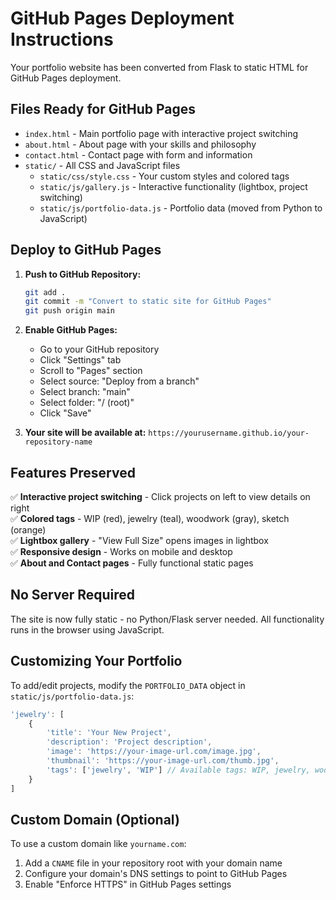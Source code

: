 # GitHub Pages Deployment Instructions

Your portfolio website has been converted from Flask to static HTML for GitHub Pages deployment.

## Files Ready for GitHub Pages

- `index.html` - Main portfolio page with interactive project switching
- `about.html` - About page with your skills and philosophy  
- `contact.html` - Contact page with form and information
- `static/` - All CSS and JavaScript files
  - `static/css/style.css` - Your custom styles and colored tags
  - `static/js/gallery.js` - Interactive functionality (lightbox, project switching)
  - `static/js/portfolio-data.js` - Portfolio data (moved from Python to JavaScript)

## Deploy to GitHub Pages

1. **Push to GitHub Repository:**
   ```bash
   git add .
   git commit -m "Convert to static site for GitHub Pages"
   git push origin main
   ```

2. **Enable GitHub Pages:**
   - Go to your GitHub repository
   - Click "Settings" tab
   - Scroll to "Pages" section
   - Select source: "Deploy from a branch"
   - Select branch: "main"
   - Select folder: "/ (root)"
   - Click "Save"

3. **Your site will be available at:**
   `https://yourusername.github.io/your-repository-name`

## Features Preserved

✅ **Interactive project switching** - Click projects on left to view details on right  
✅ **Colored tags** - WIP (red), jewelry (teal), woodwork (gray), sketch (orange)  
✅ **Lightbox gallery** - "View Full Size" opens images in lightbox  
✅ **Responsive design** - Works on mobile and desktop  
✅ **About and Contact pages** - Fully functional static pages  

## No Server Required

The site is now fully static - no Python/Flask server needed. All functionality runs in the browser using JavaScript.

## Customizing Your Portfolio

To add/edit projects, modify the `PORTFOLIO_DATA` object in `static/js/portfolio-data.js`:

```javascript
'jewelry': [
    {
        'title': 'Your New Project',
        'description': 'Project description',  
        'image': 'https://your-image-url.com/image.jpg',
        'thumbnail': 'https://your-image-url.com/thumb.jpg',
        'tags': ['jewelry', 'WIP'] // Available tags: WIP, jewelry, woodwork, sketch
    }
]
```

## Custom Domain (Optional)

To use a custom domain like `yourname.com`:
1. Add a `CNAME` file in your repository root with your domain name
2. Configure your domain's DNS settings to point to GitHub Pages
3. Enable "Enforce HTTPS" in GitHub Pages settings